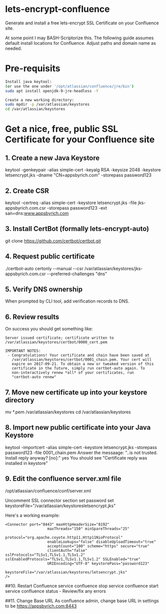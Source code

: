 # lets-encrypt-confluence
Generate and install a free lets-encrypt SSL Certificate on your Confluence site.

At some point I may BASH-Scriptorize this. The following guide assumes default install locations for Confluence. Adjust paths and domain name as needed.


# Pre-requisits
```bash 
Install java keytool:
(or use the one under '/opt/atlassian/confluence/jre/bin')
sudo apt install openjdk-9-jre-headless -Y

Create a new working directory:
sudo mpdir -p /var/atlassian/keystores
cd /var/atlassian/keystores
```

# Get a nice, free, public SSL Certificate for your Confluence site

## 1. Create a new Java Keystore
keytool -genkeypair -alias simple-cert -keyalg RSA -keysize 2048 -keystore letsencrypt.jks -dname "CN=appsbyrich.com" -storepass password123


## 2. Create CSR
keytool -certreq -alias simple-cert -keystore letsencrypt.jks -file jks-appsbyrich.com.csr -storepass password123 -ext san=dns:www.appsbyrich.com


## 3. Install CertBot (formally lets-encrypt-auto)
git clone https://github.com/certbot/certbot.git


## 4. Request public certificate
./certbot-auto certonly --manual --csr /var/atlassian/keystores/jks-appsbyrich.com.csr --preferred-challenges "dns"

## 5. Verify DNS ownership
When prompted by CLI tool, add verification records to DNS.

## 6. Review results
On success you should get something like:
```
Server issued certificate; certificate written to /var/atlassian/keystores/certbot/0000_cert.pem

IMPORTANT NOTES:
 - Congratulations! Your certificate and chain have been saved at
   /var/atlassian/keystores/certbot/0001_chain.pem. Your cert will
   expire on 2017-09-21. To obtain a new or tweaked version of this
   certificate in the future, simply run certbot-auto again. To
   non-interactively renew *all* of your certificates, run
   "certbot-auto renew"
```

## 7. Move new certificate up into your keystore directory
mv *.pem /var/atlassian/keystores
cd /var/atlassian/keystores

## 8. Import new public certificate into your Java Keystore
keytool -importcert -alias simple-cert -keystore letsencrypt.jks -storepass password123 -file 0001_chain.pem
Answer the messaage: "..is not trusted. Install reply anyway? [no]:"  yes
You should see "Certificate reply was installed in keystore"


## 9. Edit the confluence server.xml file
/opt/atlassian/confluence/conf/server.xml

Uncomment SSL connector section
set password
set keystoreFile="/var/atlassian/keystoresletsencrypt.jks"

Here's a working example:
```
<Connector port="8443" maxHttpHeaderSize="8192"
                   maxThreads="150" minSpareThreads="25"
                   protocol="org.apache.coyote.http11.Http11NioProtocol"
                   enableLookups="false" disableUploadTimeout="true"
                   acceptCount="100" scheme="https" secure="true"
                   clientAuth="false" sslProtocols="TLSv1,TLSv1.1,TLSv1.2" sslEnabledProtocols="TLSv1,TLSv1.1,TLSv1.2" SSLEnabled="true"
                   URIEncoding="UTF-8" keystorePass="password123"
                   keystoreFile="/var/atlassian/keystores/letsencrypt.jks"
/>
```

##10. Restart Confluence
service confluence stop
service confluence start
service confluence status  - Review/fix any errors


##11. Change Base URL
As confluence admin, change base URL in settings to be https://appsbyrich.com:8443

